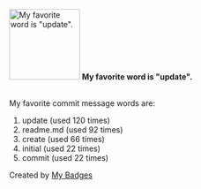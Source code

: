 <img src="https://my-badges.github.io/my-badges/favorite-word.png" alt="My favorite word is &quot;update&quot;." title="My favorite word is &quot;update&quot;." width="128">
<strong>My favorite word is &quot;update&quot;.</strong>
<br><br>

My favorite commit message words are:

1. update (used 120 times)
2. readme.md (used 92 times)
3. create (used 66 times)
4. initial (used 22 times)
5. commit (used 22 times)


Created by <a href="https://github.com/my-badges/my-badges">My Badges</a>